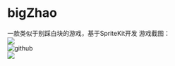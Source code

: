 # bigZhao
一款类似于别踩白块的游戏，基于SpriteKit开发
游戏截图：  
![](http://github.com/ilordhalo/bigZhao/raw/master/bigZhao1.png)  
![github](http://github.com/ilordhalo/bigZhao/raw/master/bigZhao1.png "github")  
![](http://github.com/ilordhalo/bigZhao/raw/master/bigZhao2.png)  
